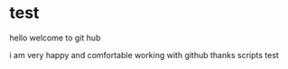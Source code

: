 test
====
hello welcome to git hub

i am very happy and comfortable working with github
thanks
scripts test



